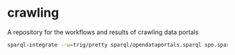 # crawling
A repository for the workflows and results of crawling data portals

```bash
sparql-integrate --w=trig/pretty sparql/opendataportals.sparql spo.sparql > opendataportals.ttl
```
